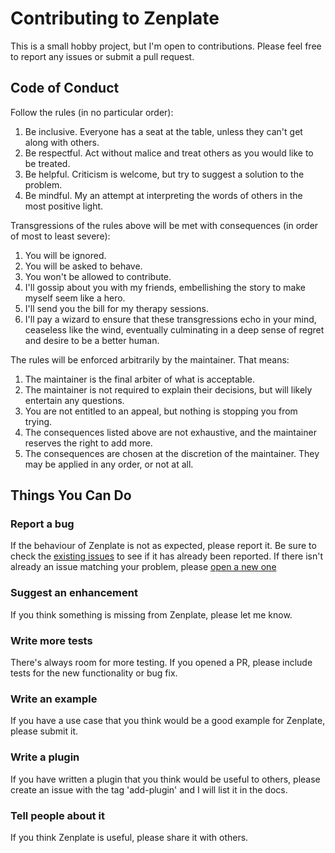 # Contributing to Zenplate

This is a small hobby project, but I'm open to contributions. Please feel free to report any issues or submit a pull request.

## Code of Conduct

Follow the rules (in no particular order):

1. Be inclusive. Everyone has a seat at the table, unless they can't get along with others.
2. Be respectful. Act without malice and treat others as you would like to be treated.
3. Be helpful. Criticism is welcome, but try to suggest a solution to the problem.
4. Be mindful. My an attempt at interpreting the words of others in the most positive light.

Transgressions of the rules above will be met with consequences (in order of most to least severe):

1. You will be ignored.
2. You will be asked to behave.
3. You won't be allowed to contribute.
4. I'll gossip about you with my friends, embellishing the story to make myself seem like a hero.
5. I'll send you the bill for my therapy sessions.
6. I'll pay a wizard to ensure that these transgressions echo in your mind, ceaseless like the wind, eventually culminating in a deep sense of regret and desire to be a better human.

The rules will be enforced arbitrarily by the maintainer. That means:

1. The maintainer is the final arbiter of what is acceptable.
2. The maintainer is not required to explain their decisions, but will likely entertain any questions.
3. You are not entitled to an appeal, but nothing is stopping you from trying.
4. The consequences listed above are not exhaustive, and the maintainer reserves the right to add more.
5. The consequences are chosen at the discretion of the maintainer. They may be applied in any order, or not at all.



## Things You Can Do

### Report a bug

If the behaviour of Zenplate is not as expected, please report it. 
Be sure to check the [existing issues](https://github.com/camratchford/zenplate/issues) to see if it has already been reported.
If there isn't already an issue matching your problem, please [open a new one](https://github.com/camratchford/zenplate/issues/new/choose)

### Suggest an enhancement

If you think something is missing from Zenplate, please let me know. 

### Write more tests

There's always room for more testing. If you opened a PR, please include tests for the new functionality or bug fix.

### Write an example

If you have a use case that you think would be a good example for Zenplate, please submit it.


### Write a plugin

If you have written a plugin that you think would be useful to others, please create an issue with the tag 'add-plugin' 
and I will list it in the docs.


### Tell people about it

If you think Zenplate is useful, please share it with others.